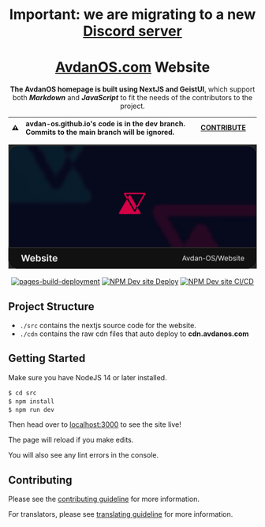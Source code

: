 <div align="center">

# Important: we are migrating to a new [Discord server](https://discord.gg/avdanos)

# [AvdanOS.com](https://avdanos.com/) Website

**The AvdanOS homepage is built using NextJS and GeistUI**, which support both **_Markdown_** and **_JavaScript_** to fit the needs of the contributors to the project.

| :warning: | **avdan-os.github.io's code is in the dev branch. Commits to the main branch will be ignored.** <br> | &nbsp;&nbsp;&nbsp;&nbsp;[CONTRIBUTE](https://github.com/Avdan-OS/avdan-os.github.io/tree/dev)&nbsp;&nbsp;&nbsp;&nbsp; |
| --------- | :--------------------------------------------------------------------------------------------------- | --------------------------------------------------------------------------------------------------------------------- |

![Banner](https://raw.githubusercontent.com/Avdan-OS/.github/main/banner/Website.png)

[![pages-build-deployment](https://github.com/Avdan-OS/avdan-os.github.io/actions/workflows/pages/pages-build-deployment/badge.svg)](https://github.com/Avdan-OS/avdan-os.github.io/actions/workflows/pages/pages-build-deployment)
[![NPM Dev site Deploy](https://github.com/Avdan-OS/avdan-os.github.io/actions/workflows/npm-deploy.yml/badge.svg)](https://github.com/Avdan-OS/avdan-os.github.io/actions/workflows/npm-deploy.yml)
[![NPM Dev site CI/CD](https://github.com/Avdan-OS/avdan-os.github.io/actions/workflows/npm-test.js.yml/badge.svg)](https://github.com/Avdan-OS/avdan-os.github.io/actions/workflows/npm-test.js.yml)

</div>

## Project Structure

- `./src` contains the nextjs source code for the website.
- `./cdn` contains the raw cdn files that auto deploy to **cdn.avdanos.com**

## Getting Started

Make sure you have NodeJS 14 or later installed.

```sh
$ cd src
$ npm install
$ npm run dev
```

Then head over to [localhost:3000](http://localhost:3000) to see the site live!

The page will reload if you make edits.

You will also see any lint errors in the console.

## Contributing

Please see the [contributing guideline](https://github.com/Avdan-OS/Website/blob/dev/CONTRIBUTING.md) for more information.

For translators, please see [translating guideline](https://github.com/Avdan-OS/Website/blob/dev/TRANSLATING.md) for more information.
